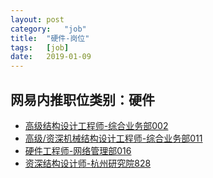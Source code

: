 ```yaml
---
layout:	post
category:	"job"
title:	"硬件-岗位"
tags:	[job]
date:	2019-01-09
---
```

## 网易内推职位类别：硬件
- [高级结构设计工程师-综合业务部002](http://mobile.bole.netease.com/bole/boleDetail?id=8909&employeeId=346f03c3cda5f04c&key=all)
- [高级/资深机械结构设计工程师-综合业务部011](http://mobile.bole.netease.com/bole/boleDetail?id=7493&employeeId=346f03c3cda5f04c&key=all)
- [硬件工程师-网络管理部016](http://mobile.bole.netease.com/bole/boleDetail?id=4345&employeeId=346f03c3cda5f04c&key=all)
- [资深结构设计师-杭州研究院828](http://mobile.bole.netease.com/bole/boleDetail?id=9394&employeeId=346f03c3cda5f04c&key=all)
